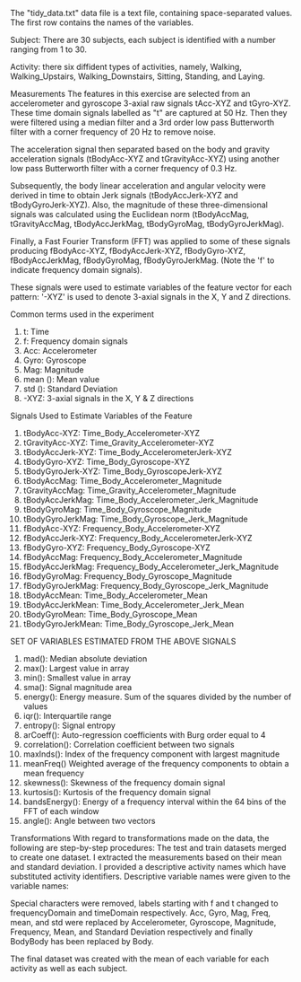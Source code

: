 


The "tidy_data.txt" data file is a text file, containing space-separated values. The first row contains the names of the variables. 

Subject: There are 30 subjects, each subject is identified with a number ranging from 1 to 30.

Activity: there six diffident types of activities, namely, Walking, Walking_Upstairs, Walking_Downstairs, Sitting, Standing, and Laying. 

Measurements
The features in this exercise are selected from an accelerometer and gyroscope 3-axial raw signals tAcc-XYZ and tGyro-XYZ. These time domain signals labelled as "t" are captured at 50 Hz. Then they were filtered using a median filter and a 3rd order low pass Butterworth filter with a corner frequency of 20 Hz to remove noise. 

The acceleration signal then separated based on the body and gravity acceleration signals (tBodyAcc-XYZ and tGravityAcc-XYZ) using another low pass Butterworth filter with a corner frequency of 0.3 Hz.

Subsequently, the body linear acceleration and angular velocity were derived in time to obtain Jerk signals (tBodyAccJerk-XYZ and tBodyGyroJerk-XYZ). Also, the magnitude of these three-dimensional signals was calculated using the Euclidean norm (tBodyAccMag, tGravityAccMag, tBodyAccJerkMag, tBodyGyroMag, tBodyGyroJerkMag).

Finally, a Fast Fourier Transform (FFT) was applied to some of these signals producing fBodyAcc-XYZ, fBodyAccJerk-XYZ, fBodyGyro-XYZ, fBodyAccJerkMag, fBodyGyroMag, fBodyGyroJerkMag. (Note the 'f' to indicate frequency domain signals).

These signals were used to estimate variables of the feature vector for each pattern:
'-XYZ' is used to denote 3-axial signals in the X, Y and Z directions.

Common terms used in the experiment
1.	t: Time
2.	f: Frequency domain signals
3.	Acc: Accelerometer
4.	Gyro: Gyroscope
5.	Mag: Magnitude
6.	mean (): Mean value
7.	std (): Standard Deviation
8.	-XYZ: 3-axial signals in the X, Y & Z directions


Signals Used to Estimate Variables of the Feature
1.	tBodyAcc-XYZ: Time_Body_Accelerometer-XYZ
2.	tGravityAcc-XYZ: Time_Gravity_Accelerometer-XYZ
3.	tBodyAccJerk-XYZ: Time_Body_AccelerometerJerk-XYZ
4.	tBodyGyro-XYZ: Time_Body_Gyroscope-XYZ
5.	tBodyGyroJerk-XYZ: Time_Body_GyroscopeJerk-XYZ
6.	tBodyAccMag: Time_Body_Accelerometer_Magnitude
7.	tGravityAccMag: Time_Gravity_Accelerometer_Magnitude
8.	tBodyAccJerkMag: Time_Body_Accelerometer_Jerk_Magnitude
9.	tBodyGyroMag: Time_Body_Gyroscope_Magnitude
10.	tBodyGyroJerkMag: Time_Body_Gyroscope_Jerk_Magnitude
11.	fBodyAcc-XYZ: Frequency_Body_Accelerometer-XYZ
12.	fBodyAccJerk-XYZ: Frequency_Body_AccelerometerJerk-XYZ
13.	fBodyGyro-XYZ: Frequency_Body_Gyroscope-XYZ
14.	fBodyAccMag: Frequency_Body_Accelerometer_Magnitude
15.	fBodyAccJerkMag: Frequency_Body_Accelerometer_Jerk_Magnitude
16.	fBodyGyroMag: Frequency_Body_Gyroscope_Magnitude
17.	fBodyGyroJerkMag: Frequency_Body_Gyroscope_Jerk_Magnitude
18.	tBodyAccMean: Time_Body_Accelerometer_Mean
19.	tBodyAccJerkMean: Time_Body_Accelerometer_Jerk_Mean
20.	tBodyGyroMean: Time_Body_Gyroscope_Mean
21.	tBodyGyroJerkMean: Time_Body_Gyroscope_Jerk_Mean



SET OF VARIABLES ESTIMATED FROM THE ABOVE SIGNALS
1.	mad(): Median absolute deviation
2.	max(): Largest value in array
3.	min(): Smallest value in array
4.	sma(): Signal magnitude area
5.	energy(): Energy measure. Sum of the squares divided by the number of values
6.	iqr(): Interquartile range
7.	entropy(): Signal entropy
8.	arCoeff(): Auto-regression coefficients with Burg order equal to 4
9.	correlation(): Correlation coefficient between two signals
10.	maxInds(): Index of the frequency component with largest magnitude
11.	meanFreq()  Weighted average of the frequency components to obtain a mean frequency
12.	skewness(): Skewness of the frequency domain signal
13.	kurtosis(): Kurtosis of the frequency domain signal
14.	bandsEnergy(): Energy of a frequency interval within the 64 bins of the FFT of each window
15.	angle(): Angle between two vectors


Transformations
With regard to transformations made on the data, the following are step-by-step procedures:
The test and train datasets merged to create one dataset.
I extracted the measurements based on their mean and standard deviation.
I provided a descriptive activity names which have substituted activity identifiers.
Descriptive variable names were given to the variable names:

Special characters were removed, labels starting with f and t changed to frequencyDomain and timeDomain respectively.
Acc, Gyro, Mag, Freq, mean, and std were replaced by Accelerometer, Gyroscope, Magnitude, Frequency, Mean, and Standard Deviation respectively and finally BodyBody has been replaced by Body.

The final dataset was created with the mean of each variable for each activity as well as each subject.

